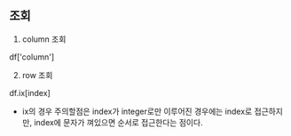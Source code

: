 ## 조회
1. column 조회

  df['column']
  

2. row 조회

  df.ix[index]

+ ix의 경우 주의할점은 index가 integer로만 이루어진 경우에는 index로 접근하지만, index에 문자가 껴있으면 순서로 접근한다는 점이다. 


